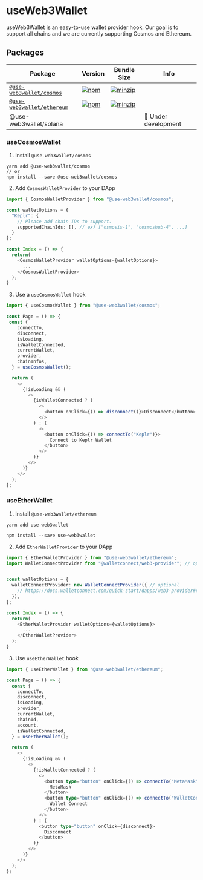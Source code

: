 # useWeb3Wallet

useWeb3Wallet is an easy-to-use wallet provider hook.
Our goal is to support all chains and we are currently supporting Cosmos and Ethereum.

## Packages

| Package | Version | Bundle Size | Info |
|---|---|---|---|
| [ `@use-web3wallet/cosmos` ]( packages/cosmos ) | [ ![npm](https://img.shields.io/npm/v/@use-web3wallet/cosmos.svg) ]( https://www.npmjs.com/package/@use-web3wallet/cosmos ) | [ ![minzip](https://img.shields.io/bundlephobia/minzip/@use-web3wallet/cosmos.svg) ]( https://bundlephobia.com/result?p=@use-web3wallet/cosmos ) |  |
| [ `@use-web3wallet/ethereum` ]( packages/ethereum ) | [ ![npm](https://img.shields.io/npm/v/@use-web3wallet/ethereum.svg) ]( https://www.npmjs.com/package/@use-web3wallet/ethereum ) | [ ![minzip](https://img.shields.io/bundlephobia/minzip/@use-web3wallet/ethereum.svg) ]( https://bundlephobia.com/result?p=@use-web3wallet/ethereum ) |  |
| @use-web3wallet/solana |  |  | 🚧 Under development |

### useCosmosWallet
1. Install `@use-web3wallet/cosmos`
```
yarn add @use-web3wallet/cosmos
// or
npm install --save @use-web3wallet/cosmos
```


2. Add `CosmosWalletProvider` to your DApp
```typescript
import { CosmosWalletProvider } from "@use-web3wallet/cosmos";

const walletOptions = {
  "Keplr": {
    // Please add chain IDs to support.
    supportedChainIds: [], // ex) ["osmosis-1", "cosmoshub-4", ...]
  }
};

const Index = () => {
  return(
    <CosmosWalletProvider walletOptions={walletOptions}>
      ...
    </CosmosWalletProvider>
  );
}
```

3. Use a `useCosmosWallet` hook
```typescript
import { useCosmosWallet } from "@use-web3wallet/cosmos";

const Page = () => {
 const {
    connectTo,
    disconnect,
    isLoading,
    isWalletConnected,
    currentWallet,
    provider,
    chainInfos,
  } = useCosmosWallet();

  return (
    <>
      {!isLoading && (
        <>
          {isWalletConnected ? (
            <>
              <button onClick={() => disconnect()}>Disconnect</button>
            </>
          ) : (
            <>
              <button onClick={() => connectTo("Keplr")}>
                Connect to Keplr Wallet
              </button>
            </>
          )}
        </>
      )}
    </>
  );
};
```



### useEtherWallet
1. Install `@use-web3wallet/ethereum`
```
yarn add use-web3wallet

npm install --save use-web3wallet
```


2. Add `EtherWalletProvider` to your DApp
```typescript
import { EtherWalletProvider } from "@use-web3wallet/ethereum";
import WalletConnectProvider from "@walletconnect/web3-provider"; // optional 


const walletOptions = {
  walletConnectProvider: new WalletConnectProvider({ // optional
    // https://docs.walletconnect.com/quick-start/dapps/web3-provider#required
  }),
};

const Index = () => {
  return(
    <EtherWalletProvider walletOptions={walletOptions}>
      ...
    </EtherWalletProvider>
  );
}
```

3. Use `useEtherWallet` hook
```typescript
import { useEtherWallet } from "@use-web3wallet/ethereum";

const Page = () => {
  const {
    connectTo,
    disconnect,
    isLoading,
    provider,
    currentWallet,
    chainId,
    account,
    isWalletConnected,
  } = useEtherWallet();

  return (
    <>
      {!isLoading && (
        <>
          {!isWalletConnected ? (
            <>
              <button type="button" onClick={() => connectTo("MetaMask")}>
                MetaMask
              </button>
              <button type="button" onClick={() => connectTo("WalletConnect")}> // Set walletConnectProvider in walletOptions
                Wallet Connect
              </button>
            </>
          ) : (
            <button type="button" onClick={disconnect}>
              Disconnect
            </button>
          )}
        </>
      )}
    </>
  );
};

```
